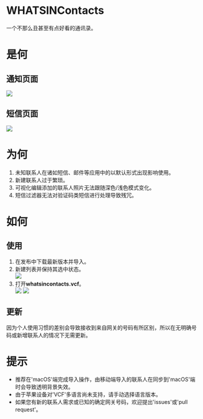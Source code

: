 # WHATSINContacts

一个不那么丑甚至有点好看的通讯录。

# 是何

## 通知页面

![](https://github.com/shindgewongxj/WHATSINContacts/raw/main/preview/notification.gif)

## 短信页面

![](https://github.com/shindgewongxj/WHATSINContacts/raw/main/preview/messages.gif)

# 为何

1. 未知联系人在诸如短信、邮件等应用中的以默认形式出现影响使用。  
2. 新建联系人过于繁琐。  
3. 可视化编辑添加的联系人照片无法跟随深色/浅色模式变化。  
4. 短信过滤器无法对验证码类短信进行处理导致残冗。  

# 如何

## 使用

1. 在发布中下载最新版本并导入。  
2. 新建列表并保持其选中状态。  
![](https://github.com/shindgewongxj/WHATSINContacts/raw/main/preview/contacts.gif)
3. 打开**whatsincontacts.vcf**。  
![](https://github.com/shindgewongxj/WHATSINContacts/raw/main/preview/import.gif)
![](https://github.com/shindgewongxj/WHATSINContacts/raw/main/preview/update.gif)

## 更新

因为个人使用习惯的差别会导致接收到来自网关的号码有所区别，所以在无明确号码或新增联系人的情况下无需更新。  

# 提示

- 推荐在'macOS'端完成导入操作，由移动端导入的联系人在同步到'macOS'端时会导致透明背景失效。  
- 由于苹果设备对'VCF'多语言尚未支持，请手动选择语言版本。  
- 如果您有新的联系人需求或已知的确定网关号码，欢迎提出'issues'或'pull request'。  
